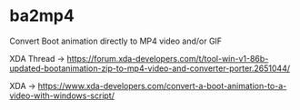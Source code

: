 # ba2mp4
Convert Boot animation directly to MP4 video and/or GIF

XDA Thread -> https://forum.xda-developers.com/t/tool-win-v1-86b-updated-bootanimation-zip-to-mp4-video-and-converter-porter.2651044/

XDA -> https://www.xda-developers.com/convert-a-boot-animation-to-a-video-with-windows-script/
